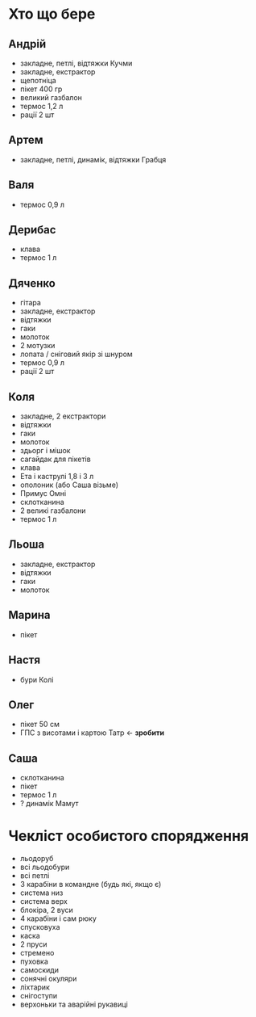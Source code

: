 # Хто що бере

## Андрій
- закладне, петлі, відтяжки Кучми
- закладне, екстрактор
- щепотніца
- пікет 400 гр
- великий газбалон
- термос 1,2 л
- рації 2 шт

## Артем
- закладне, петлі, динамік, відтяжки Грабця

## Валя
- термос 0,9 л

## Дерибас
- клава
- термос 1 л

## Дяченко
- гітара
- закладне, екстрактор
- відтяжки
- гаки
- молоток
- 2 мотузки
- лопата / сніговий якір зі шнуром
- термос 0,9 л
- рації 2 шт

## Коля
- закладне, 2 екстрактори
- відтяжки
- гаки
- молоток
- здьорг і мішок
- сагайдак для пікетів
- клава
- Ета і каструлі 1,8 і 3 л
- ополоник (або Саша візьме)
- Примус Омні
- склотканина
- 2 великі газбалони
- термос 1 л

## Льоша
- закладне, екстрактор
- відтяжки
- гаки
- молоток

## Марина
- пікет

## Настя
- бури Колі

## Олег
- пікет 50 см
- ГПС з висотами і картою Татр <- **зробити**

## Саша
- склотканина
- пікет
- термос 1 л
- ? динамік Мамут


# Чекліст особистого спорядження
- льодоруб
- всі льодобури
- всі петлі
- 3 карабіни в командне (будь які, якщо є)
- система низ
- система верх
- блокіра, 2 вуси
- 4 карабіни і сам рюку
- спусковуха
- каска
- 2 пруси
- стремено
- пуховка
- самоскиди
- сонячні окуляри
- ліхтарик
- снігоступи
- верхоньки та аварійні рукавиці


